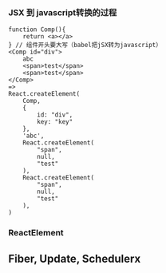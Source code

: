 ### JSX 到 javascript转换的过程
~~~
function Comp(){
    return <a></a>
} // 组件开头要大写（babel把jSX转为javascript）
<Comp id="div">
    abc
    <span>test</span>
    <span>test</span>
</Comp>
=>
React.createElement(
    Comp, 
    {
        id: "div", 
        key: "key"
    },
    'abc',
    React.createElement(
        "span",
        null,
        "test"
    ),
    React.createElement(
        "span",
        null,
        "test"
    ),
)
~~~
### ReactElement

## Fiber, Update, Schedulerx